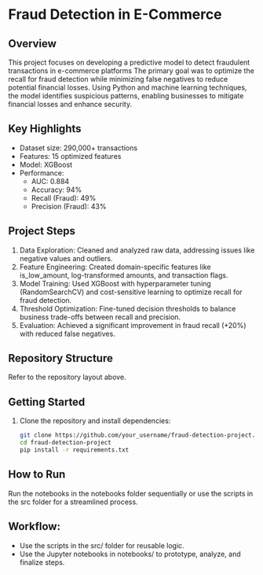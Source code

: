 # Fraud Detection in E-Commerce

## Overview
This project focuses on developing a predictive model to detect fraudulent transactions in e-commerce platforms The primary goal was to optimize the recall for fraud detection while minimizing false negatives to reduce potential financial losses. Using Python and machine learning techniques, the model identifies suspicious patterns, enabling businesses to mitigate financial losses and enhance security.

## Key Highlights
- Dataset size: 290,000+ transactions
- Features: 15 optimized features
- Model: XGBoost
- Performance:
     - AUC: 0.884
     - Accuracy: 94%
     - Recall (Fraud): 49%
     - Precision (Fraud): 43%

## Project Steps
1. Data Exploration: Cleaned and analyzed raw data, addressing issues like negative values and outliers.
1. Feature Engineering: Created domain-specific features like is_low_amount, log-transformed amounts, and transaction flags.
1. Model Training: Used XGBoost with hyperparameter tuning (RandomSearchCV) and cost-sensitive learning to optimize recall for fraud detection.
1. Threshold Optimization: Fine-tuned decision thresholds to balance business trade-offs between recall and precision.
1. Evaluation: Achieved a significant improvement in fraud recall (+20%) with reduced false negatives.

## Repository Structure
Refer to the repository layout above.

## Getting Started
1. Clone the repository and install dependencies:
   ```bash
   git clone https://github.com/your_username/fraud-detection-project.git
   cd fraud-detection-project
   pip install -r requirements.txt
   ```

## How to Run
Run the notebooks in the notebooks folder sequentially or use the scripts in the src folder for a streamlined process.

## Workflow:
- Use the scripts in the src/ folder for reusable logic.
- Use the Jupyter notebooks in notebooks/ to prototype, analyze, and finalize steps.
